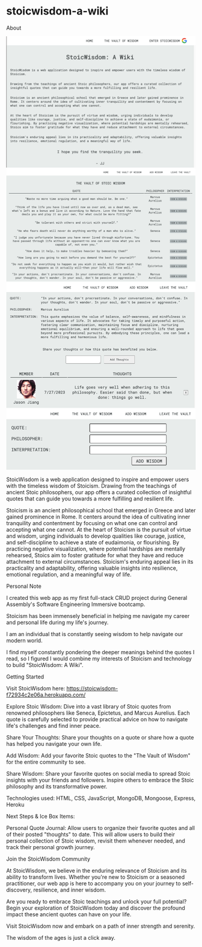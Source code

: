 # stoicwisdom-a-wiki
About

![Alt text](Home.png)
![Alt text](<Vault of Wisdom.png>)
![Alt text](<Add Thoughts.png>)
![Alt text](<Add Wisdom.png>)

StoicWisdom is a web application designed to inspire and empower users with the timeless wisdom of Stoicism. Drawing from the teachings of ancient Stoic philosophers, our app offers a curated collection of insightful quotes that can guide you towards a more fulfilling and resilient life.

Stoicism is an ancient philosophical school that emerged in Greece and later gained prominence in Rome. It centers around the idea of cultivating inner tranquility and contentment by focusing on what one can control and accepting what one cannot. At the heart of Stoicism is the pursuit of virtue and wisdom, urging individuals to develop qualities like courage, justice, and self-discipline to achieve a state of eudaimonia, or flourishing. By practicing negative visualization, where potential hardships are mentally rehearsed, Stoics aim to foster gratitude for what they have and reduce attachment to external circumstances. Stoicism's enduring appeal lies in its practicality and adaptability, offering valuable insights into resilience, emotional regulation, and a meaningful way of life.

Personal Note

I created this web app as my first full-stack CRUD project during General Assembly's Software Engineering Immersive bootcamp.

Stoicism has been immensely beneficial in helping me navigate my career and personal life during my life's journey. 

I am an individual that is constantly seeing wisdom to help navigate our modern world.

I find myself constantly pondering the deeper meanings behind the quotes I read, so I figured I would combine my interests of Stoicism and technology to build "StoicWisdom: A Wiki". 

Getting Started

Visit StoicWisdom here: https://stoicwisdom-f72934c2e06a.herokuapp.com/

Explore Stoic Wisdom: Dive into a vast library of Stoic quotes from renowned philosophers like Seneca, Epictetus, and Marcus Aurelius. Each quote is carefully selected to provide practical advice on how to navigate life's challenges and find inner peace.

Share Your Thoughts: Share your thoughts on a quote or share how a quote has helped you navigate your own life.

Add Wisdom: Add your favorite Stoic quotes to the "The Vault of Wisdom" for the entire community to see.

Share Wisdom: Share your favorite quotes on social media to spread Stoic insights with your friends and followers. Inspire others to embrace the Stoic philosophy and its transformative power.

Technologies used: HTML, CSS, JavaScript, MongoDB, Mongoose, Express, Heroku

Next Steps & Ice Box Items: 

Personal Quote Journal: Allow users to organize their favorite quotes and all of their posted "thoughts" to date. This will allow users to build their personal collection of Stoic wisdom, revisit them whenever needed, and track their personal growth journey.

Join the StoicWisdom Community

At StoicWisdom, we believe in the enduring relevance of Stoicism and its ability to transform lives. Whether you're new to Stoicism or a seasoned practitioner, our web app is here to accompany you on your journey to self-discovery, resilience, and inner wisdom.

Are you ready to embrace Stoic teachings and unlock your full potential? Begin your exploration of StoicWisdom today and discover the profound impact these ancient quotes can have on your life.

Visit StoicWisdom now and embark on a path of inner strength and serenity. 

The wisdom of the ages is just a click away.
